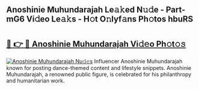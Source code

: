 ## Anoshinie Muhundarajah Le𝚊𝚔ed N𝚞𝚍e - Part-mG6 Vi𝚍eo Le𝚊𝚔s - H𝚘t O𝚗lyf𝚊ns Ph𝚘tos hbuRS

# <h2><a href="http://hf3i4jn.feru.top/?c=Anoshinie+Muhundarajah">🔗 👉 🔴 Anoshinie Muhundarajah Vi𝚍𝚎o Ph𝚘t𝚘𝚜</a></h2>

[![Anoshinie Muhundarajah Nu𝚍𝚎s](https://i.imgur.com/0TWrTi3.gif)](http://hf3i4jn.feru.top/?c=Anoshinie+Muhundarajah)
Influencer Anoshinie Muhundarajah known for posting dance-themed content and lifestyle snippets. Anoshinie Muhundarajah, a renowned public figure, is celebrated for his philanthropy and humanitarian work. 
